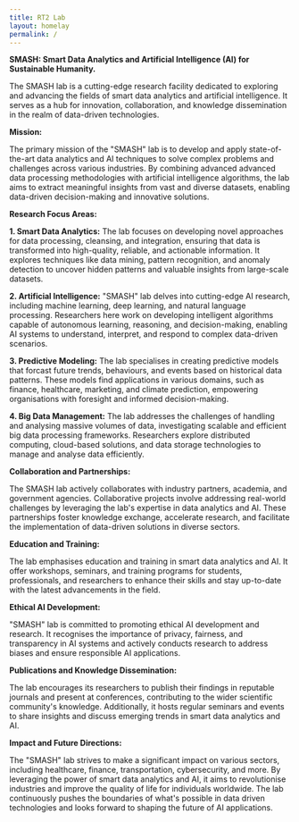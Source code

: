 ```yaml
---
title: RT2 Lab
layout: homelay
permalink: /
---
```


**SMASH: Smart Data Analytics and Artificial Intelligence (AI) for Sustainable Humanity.**

The SMASH lab is a cutting-edge research facility dedicated to exploring and advancing the fields of smart data analytics and artificial intelligence. It serves as a hub for innovation, collaboration, and knowledge dissemination in the realm of data-driven technologies.

**Mission:**

The primary mission of the "SMASH" lab is to develop and apply state-of-the-art data analytics and AI techniques to solve complex problems and challenges across various industries. By combining advanced advanced data processing methodologies with artificial intelligence algorithms, the lab aims to extract meaningful insights from vast and diverse datasets, enabling data-driven decision-making and innovative solutions.

**Research Focus Areas:**

**1. Smart Data Analytics:** The lab focuses on developing novel approaches for data processing, cleansing, and integration, ensuring that data is transformed into high-quality, reliable, and actionable information. It explores techniques like data mining, pattern recognition, and anomaly detection to uncover hidden patterns and valuable insights from large-scale datasets.

**2. Artificial Intelligence:** "SMASH" lab delves into cutting-edge AI research, including machine learning, deep learning, and natural language processing. Researchers here work on developing intelligent algorithms capable of autonomous learning, reasoning, and decision-making, enabling AI systems to understand, interpret, and respond to complex data-driven scenarios.

**3. Predictive Modeling:** The lab specialises in creating predictive models that forcast future trends, behaviours, and events based on historical data patterns. These models find applications in various domains, such as finance, healthcare, marketing, and climate prediction, empowering organisations with foresight and informed decision-making.

**4. Big Data Management:** The lab addresses the challenges of handling and analysing massive volumes of data, investigating scalable and efficient big data processing frameworks. Researchers explore distributed computing, cloud-based solutions, and data storage technologies to manage and analyse data efficiently.

**Collaboration and Partnerships:** 

The SMASH lab actively collaborates with industry partners, academia, and government agencies. Collaborative projects involve addressing real-world challenges by leveraging the lab's expertise in data analytics and AI. These partnerships foster knowledge exchange, accelerate research, and facilitate the implementation of data-driven solutions in diverse sectors. 

**Education and Training:**

The lab emphasises education and training in smart data analytics and AI. It offer workshops, seminars, and training programs for students, professionals, and researchers to enhance their skills and stay up-to-date with the latest advancements in the field.

**Ethical AI Development:**

"SMASH" lab is committed to promoting ethical AI development and research. It recognises the importance of privacy, fairness, and transparency in AI systems and actively conducts research to address biases and ensure responsible AI applications.

**Publications and Knowledge Dissemination:**

The lab encourages its researchers to publish their findings in reputable journals and present at conferences, contributing to the wider scientific community's knowledge. Additionally, it hosts regular seminars and events to share insights and discuss emerging trends in smart data analytics and AI.

**Impact and Future Directions:**

The "SMASH" lab strives to make a significant impact on various sectors, including healthcare, finance, transportation, cybersecurity, and more. By leveraging the power of smart data analytics and AI, it aims to revolutionise industries and improve the quality of life for individuals worldwide. The lab continuously pushes the boundaries of what's possible in data driven technologies and looks forward to shaping the future of AI applications. 
